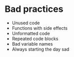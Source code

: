 Bad practices
=========
* Unused code
* Functions with side effects
* Unformatted code
* Repeated code blocks
* Bad variable names
* Always starting the day sad
